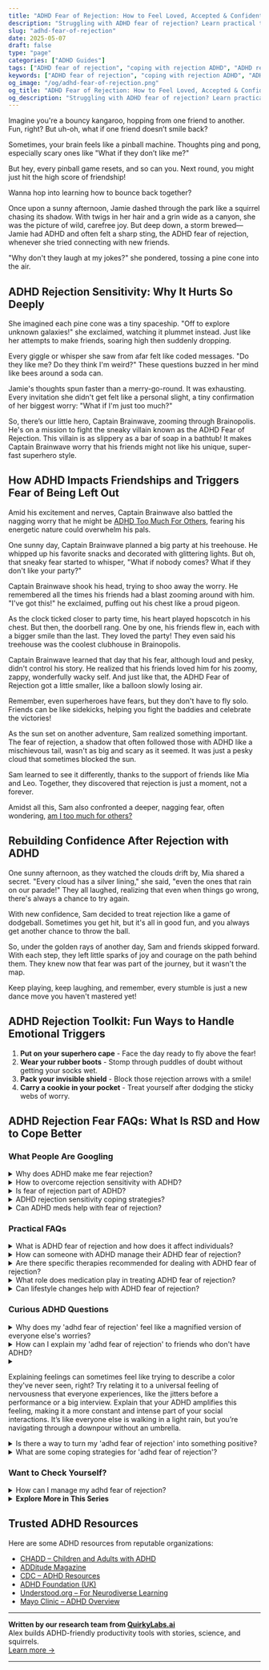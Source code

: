 ```yaml
---
title: "ADHD Fear of Rejection: How to Feel Loved, Accepted & Confident Again"
description: "Struggling with ADHD fear of rejection? Learn practical tips to overcome rejection sensitivity, build stronger friendships, and feel emotionally secure."
slug: "adhd-fear-of-rejection"
date: 2025-05-07
draft: false
type: "page"
categories: ["ADHD Guides"]
tags: ["ADHD fear of rejection", "coping with rejection ADHD", "ADHD rejection sensitivity", "ADHD social anxiety", "managing ADHD emotions", "ADHD and friendships", "adult ADHD support"]
keywords: ["ADHD fear of rejection", "coping with rejection ADHD", "ADHD rejection sensitivity", "ADHD social anxiety", "managing ADHD emotions", "ADHD and friendships", "adult ADHD support"]
og_image: "/og/adhd-fear-of-rejection.png"
og_title: "ADHD Fear of Rejection: How to Feel Loved, Accepted & Confident Again"
og_description: "Struggling with ADHD fear of rejection? Learn practical tips to overcome rejection sensitivity, build stronger friendships, and feel emotionally secure."
---
```



Imagine you're a bouncy kangaroo, hopping from one friend to another. Fun, right? But uh-oh, what if one friend doesn’t smile back?

Sometimes, your brain feels like a pinball machine. Thoughts ping and pong, especially scary ones like "What if they don’t like me?"

But hey, every pinball game resets, and so can you. Next round, you might just hit the high score of friendship!

Wanna hop into learning how to bounce back together?

Once upon a sunny afternoon, Jamie dashed through the park like a squirrel chasing its shadow. With twigs in her hair and a grin wide as a canyon, she was the picture of wild, carefree joy. But deep down, a storm brewed—Jamie had ADHD and often felt a sharp sting, the ADHD fear of rejection, whenever she tried connecting with new friends.

"Why don't they laugh at my jokes?" she pondered, tossing a pine cone into the air.

## ADHD Rejection Sensitivity: Why It Hurts So Deeply

She imagined each pine cone was a tiny spaceship. "Off to explore unknown galaxies!" she exclaimed, watching it plummet instead. Just like her attempts to make friends, soaring high then suddenly dropping.

Every giggle or whisper she saw from afar felt like coded messages. "Do they like me? Do they think I'm weird?" These questions buzzed in her mind like bees around a soda can. 

Jamie's thoughts spun faster than a merry-go-round. It was exhausting. Every invitation she didn't get felt like a personal slight, a tiny confirmation of her biggest worry: "What if I'm just too much?"

So, there’s our little hero, Captain Brainwave, zooming through Brainopolis. He's on a mission to fight the sneaky villain known as the ADHD Fear of Rejection. This villain is as slippery as a bar of soap in a bathtub! It makes Captain Brainwave worry that his friends might not like his unique, super-fast superhero style.

## How ADHD Impacts Friendships and Triggers Fear of Being Left Out

Amid his excitement and nerves, Captain Brainwave also battled the nagging worry that he might be [ADHD Too Much For Others](/pages/adhd-too-much-for-others), fearing his energetic nature could overwhelm his pals.

One sunny day, Captain Brainwave planned a big party at his treehouse. He whipped up his favorite snacks and decorated with glittering lights. But oh, that sneaky fear started to whisper, "What if nobody comes? What if they don't like your party?"

Captain Brainwave shook his head, trying to shoo away the worry. He remembered all the times his friends had a blast zooming around with him. "I've got this!" he exclaimed, puffing out his chest like a proud pigeon.

As the clock ticked closer to party time, his heart played hopscotch in his chest. But then, the doorbell rang. One by one, his friends flew in, each with a bigger smile than the last. They loved the party! They even said his treehouse was the coolest clubhouse in Brainopolis.

Captain Brainwave learned that day that his fear, although loud and pesky, didn't control his story. He realized that his friends loved him for his zoomy, zappy, wonderfully wacky self. And just like that, the ADHD Fear of Rejection got a little smaller, like a balloon slowly losing air.

Remember, even superheroes have fears, but they don't have to fly solo. Friends can be like sidekicks, helping you fight the baddies and celebrate the victories!

As the sun set on another adventure, Sam realized something important. The fear of rejection, a shadow that often followed those with ADHD like a mischievous tail, wasn't as big and scary as it seemed. It was just a pesky cloud that sometimes blocked the sun.

Sam learned to see it differently, thanks to the support of friends like Mia and Leo. Together, they discovered that rejection is just a moment, not a forever.

Amidst all this, Sam also confronted a deeper, nagging fear, often wondering, [am I too much for others?](/pages/adhd-too-much-for-others/)

## Rebuilding Confidence After Rejection with ADHD

One sunny afternoon, as they watched the clouds drift by, Mia shared a secret. "Every cloud has a silver lining," she said, "even the ones that rain on our parade!" They all laughed, realizing that even when things go wrong, there's always a chance to try again.

With new confidence, Sam decided to treat rejection like a game of dodgeball. Sometimes you get hit, but it's all in good fun, and you always get another chance to throw the ball.

So, under the golden rays of another day, Sam and friends skipped forward. With each step, they left little sparks of joy and courage on the path behind them. They knew now that fear was part of the journey, but it wasn't the map. 

Keep playing, keep laughing, and remember, every stumble is just a new dance move you haven't mastered yet!

## ADHD Rejection Toolkit: Fun Ways to Handle Emotional Triggers

1. **Put on your superhero cape** - Face the day ready to fly above the fear!
2. **Wear your rubber boots** - Stomp through puddles of doubt without getting your socks wet.
3. **Pack your invisible shield** - Block those rejection arrows with a smile!
4. **Carry a cookie in your pocket** - Treat yourself after dodging the sticky webs of worry.

## ADHD Rejection Fear FAQs: What Is RSD and How to Cope Better

### What People Are Googling

<details><summary>Why does ADHD make me fear rejection?</summary><p>Absolutely, feeling that fear of rejection can be really tough, and it's actually quite common in folks with ADHD. This fear often stems from a concept known as Rejection Sensitive Dysphoria (RSD), which means you might feel an intense emotional response when you perceive rejection or criticism. Because your ADHD brain is wired to experience emotions vividly and deeply, those feelings of rejection can seem amplified and overwhelming. Remember, you're not alone in feeling this way, and it's okay to seek support and strategies that can help you manage these intense emotions.</p></details>
<details><summary>How to overcome rejection sensitivity with ADHD?</summary><p>Dealing with rejection sensitivity when you have ADHD can feel overwhelming, but there are gentle ways to ease this burden. Start by acknowledging your feelings; it's perfectly okay to feel hurt or upset. Consider discussing your experiences with a therapist who understands ADHD, as they can offer strategies tailored to your unique needs and help build resilience. Additionally, practicing self-compassion and reminding yourself of your strengths and achievements can be incredibly soothing and empowering. Remember, you're not alone in this, and taking small, compassionate steps can lead to big changes.</p></details>
<details><summary>Is fear of rejection part of ADHD?</summary><p>Absolutely, fear of rejection is something many folks with ADHD experience, and it's often referred to as Rejection Sensitive Dysphoria (RSD). This can make you feel intensely emotional in response to perceived or real rejection or criticism. It’s important to remember that this feeling is a common part of ADHD, and you're definitely not alone in this. Understanding and acknowledging this can be a comforting first step toward managing these intense feelings.</p></details>
<details><summary>ADHD rejection sensitivity coping strategies?</summary><p>Absolutely, dealing with rejection sensitivity can be really tough, but there are some gentle strategies you can use to help manage those feelings. One helpful approach is to practice mindfulness; it can allow you to observe your emotions without judgment and remind you that these feelings are temporary. Another strategy is to create a self-soothing toolbox filled with activities that comfort you, like listening to your favorite music, enjoying a warm cup of tea, or wrapping up in a cozy blanket. It’s also really beneficial to talk through your feelings with someone who understands — whether it's a friend, a therapist, or a coach. Remember, you're not alone in this, and taking it one step at a time is perfectly okay.</p></details>
<details><summary>Can ADHD meds help with fear of rejection?</summary><p>Absolutely, understanding how ADHD meds might help with feelings like fear of rejection is a great step towards managing emotional responses. ADHD medications primarily work by improving focus and reducing impulsivity, which can indirectly help you manage your reactions to social situations more effectively. By enhancing your ability to regulate your thoughts and actions, these meds might give you a bit more confidence in social interactions, potentially easing the fear of rejection. It’s always a good idea to discuss your specific concerns with your healthcare provider to tailor the approach that best supports your individual needs.</p></details>



### Practical FAQs

<details><summary>What is ADHD fear of rejection and how does it affect individuals?</summary><p>Absolutely, it's really important to understand this aspect of ADHD. The fear of rejection, often termed as Rejection Sensitive Dysphoria (RSD), is quite common among individuals with ADHD. It's this intense emotional response where the idea of being rejected or criticized feels overwhelmingly painful. People with ADHD might therefore sometimes avoid situations where there's a risk of rejection, or they might react very strongly to what they perceive as criticism. This can really affect relationships and self-esteem, but it's important to remember that this sensitivity comes from a place of deep caring and a desire to connect with others genuinely.</p></details>
<details><summary>How can someone with ADHD manage their ADHD fear of rejection?</summary><p>Absolutely, fear of rejection can feel really intense when you have ADHD, and you're not alone in struggling with this. A good starting point is to work on building your self-esteem through activities that make you feel good about yourself. Practicing self-compassion can also be incredibly powerful; remind yourself that everyone experiences rejection and that it doesn’t define your worth. Additionally, consider talking to a therapist or a coach who specializes in ADHD to develop personalized strategies to cope with these feelings. Remember, managing fear is a journey, and it's okay to take it one step at a time.</p></details>
<details><summary>Are there specific therapies recommended for dealing with ADHD fear of rejection?</summary><p>Absolutely, there's a lot of support out there to help manage the fear of rejection that can come with ADHD. Cognitive Behavioral Therapy (CBT) is highly recommended because it helps identify and change the negative thought patterns that can lead to feelings of rejection. Another supportive approach is Acceptance and Commitment Therapy (ACT), which focuses on accepting your feelings without judgment and committing to actions that align with your values, despite the fear. These therapies can offer great tools for understanding and coping with these feelings, making them less daunting over time.</p></details>
<details><summary>What role does medication play in treating ADHD fear of rejection?</summary><p>Absolutely, that's a thoughtful question! Medication can play a supportive role in managing ADHD symptoms, including those that might amplify a fear of rejection. By helping to regulate attention and impulsivity, medication can give individuals a clearer space to process social interactions and build confidence in social settings. This can make it easier to address emotional responses like rejection sensitivity. It’s always best to discuss detailed options with a healthcare provider to tailor the approach to your specific needs.</p></details>
<details><summary>Can lifestyle changes help with ADHD fear of rejection?</summary><p>Absolutely, lifestyle changes can really help in managing the fear of rejection that often accompanies ADHD. By establishing a routine that includes healthy habits like regular exercise, sufficient sleep, and balanced nutrition, you can significantly boost your overall emotional resilience. Additionally, mindfulness practices or meditation can be incredibly soothing and help you develop a more accepting attitude towards yourself. These changes not only enhance your physical well-being but also empower you mentally to handle those fears more effectively.</p></details>



### Curious ADHD Questions

<details><summary>Why does my 'adhd fear of rejection' feel like a magnified version of everyone else's worries?</summary><p>Oh, that feeling is quite common and completely understandable when you have ADHD. The intensity you're experiencing is often referred to as rejection sensitive dysphoria (RSD), which can make everyday worries about rejection feel incredibly magnified. It's like your emotional response to rejection has its volume turned way up, so reactions can be much stronger and more immediate. Understanding that this is a part of how your ADHD affects you can help in managing those feelings and finding ways to comfort yourself when they arise. You're definitely not alone in feeling this way!</p></details>
<details><summary>How can I explain my 'adhd fear of rejection' to friends who don't have ADHD?</summary><p>Absolutely, explaining feelings like the 'ADHD fear of rejection' to friends can feel a bit daunting, but it's wonderful that you want to open up about your experiences. You might start by sharing that ADHD often comes with emotional sensitivity, making fears of rejection more intense. Explain it like an amplifier; what might be a mild worry to someone else can feel overwhelming to you. Reassure them that this doesn't mean you doubt their friendship, but that you're sharing this part of your experience to help them understand you better. Your honesty not only deepens your connections but also invites your friends to share their feelings too.</p></details>
<details><summary><p>Explaining feelings can sometimes feel like trying to describe a color they've never seen, right? Try relating it to a universal feeling of nervousness that everyone experiences, like the jitters before a performance or a big interview. Explain that your ADHD amplifies this feeling, making it a more constant and intense part of your social interactions. It’s like everyone else is walking in a light rain, but you’re navigating through a downpour without an umbrella.</p></summary><p>Absolutely, describing how ADHD feels can indeed be challenging! Your analogy of feeling like being caught in a downpour compared to a light rain for others is spot on. It vividly captures how overwhelming and persistent these feelings can be with ADHD, compared to the occasional jitters others might experience. This kind of imagery can really help others understand the intensity and frequency of your experiences, making them more empathetic towards your situation.</p></details>
<details><summary>Is there a way to turn my 'adhd fear of rejection' into something positive?</summary><p>Absolutely, and it's wonderful that you're looking to transform your fear of rejection into something positive! One way to start is by viewing your sensitivity to rejection as a sign of your deep capacity for caring about relationships and connections. This sensitivity can actually help you become more empathetic and responsive to others' feelings. You might also use experiences of rejection as learning opportunities, helping you to refine your approach in social situations or better understand your personal needs and boundaries. Remember, every experience is a step forward in your journey of self-awareness and growth. Keep embracing your unique qualities!</p></details>
<details><summary>What are some coping strategies for 'adhd fear of rejection'?</summary><p>Absolutely, managing fear of rejection with ADHD can be really challenging, but there are some cozy, gentle strategies you can try! First, it's great to work on building your self-compassion. Remind yourself that everyone experiences rejection and it's not a reflection of your worth. Practicing mindfulness can also help you stay present and less focused on past rejections or future worries. And, don't forget to lean on your support network—sometimes just sharing your feelings with someone who understands can make a huge difference. These steps can help you feel more secure and less alone in your experiences.</p></details>



### Want to Check Yourself?

<details><summary>How can I manage my adhd fear of rejection?</summary><p>Dealing with the fear of rejection when you have ADHD can indeed feel daunting, but you're not alone in this. A comforting approach is to start by acknowledging and naming your feelings, as understanding them can reduce their intensity. Creating a small, supportive community where you can share your experiences and feelings can be incredibly comforting and validating. Also, practicing self-compassion and reminding yourself of your unique strengths and past successes can help build resilience against these fears. You're doing wonderfully by reaching out and seeking strategies – that's a brave step in itself!</p></details>

<script type="application/ld+json">
{
  "@context": "https://schema.org",
  "@type": "FAQPage",
  "mainEntity": [
    {
      "@type": "Question",
      "name": "Why does ADHD make me fear rejection?",
      "acceptedAnswer": {
        "@type": "Answer",
        "text": "Absolutely, feeling that fear of rejection can be really tough, and it's actually quite common in folks with ADHD. This fear often stems from a concept known as Rejection Sensitive Dysphoria (RSD), which means you might feel an intense emotional response when you perceive rejection or criticism. Because your ADHD brain is wired to experience emotions vividly and deeply, those feelings of rejection can seem amplified and overwhelming. Remember, you're not alone in feeling this way, and it's okay to seek support and strategies that can help you manage these intense emotions."
      }
    },
    {
      "@type": "Question",
      "name": "How to overcome rejection sensitivity with ADHD?",
      "acceptedAnswer": {
        "@type": "Answer",
        "text": "Dealing with rejection sensitivity when you have ADHD can feel overwhelming, but there are gentle ways to ease this burden. Start by acknowledging your feelings; it's perfectly okay to feel hurt or upset. Consider discussing your experiences with a therapist who understands ADHD, as they can offer strategies tailored to your unique needs and help build resilience. Additionally, practicing self-compassion and reminding yourself of your strengths and achievements can be incredibly soothing and empowering. Remember, you're not alone in this, and taking small, compassionate steps can lead to big changes."
      }
    },
    {
      "@type": "Question",
      "name": "Is fear of rejection part of ADHD?",
      "acceptedAnswer": {
        "@type": "Answer",
        "text": "Absolutely, fear of rejection is something many folks with ADHD experience, and it's often referred to as Rejection Sensitive Dysphoria (RSD). This can make you feel intensely emotional in response to perceived or real rejection or criticism. It\u2019s important to remember that this feeling is a common part of ADHD, and you're definitely not alone in this. Understanding and acknowledging this can be a comforting first step toward managing these intense feelings."
      }
    },
    {
      "@type": "Question",
      "name": "ADHD rejection sensitivity coping strategies?",
      "acceptedAnswer": {
        "@type": "Answer",
        "text": "Absolutely, dealing with rejection sensitivity can be really tough, but there are some gentle strategies you can use to help manage those feelings. One helpful approach is to practice mindfulness; it can allow you to observe your emotions without judgment and remind you that these feelings are temporary. Another strategy is to create a self-soothing toolbox filled with activities that comfort you, like listening to your favorite music, enjoying a warm cup of tea, or wrapping up in a cozy blanket. It\u2019s also really beneficial to talk through your feelings with someone who understands \u2014 whether it's a friend, a therapist, or a coach. Remember, you're not alone in this, and taking it one step at a time is perfectly okay."
      }
    },
    {
      "@type": "Question",
      "name": "Can ADHD meds help with fear of rejection?",
      "acceptedAnswer": {
        "@type": "Answer",
        "text": "Absolutely, understanding how ADHD meds might help with feelings like fear of rejection is a great step towards managing emotional responses. ADHD medications primarily work by improving focus and reducing impulsivity, which can indirectly help you manage your reactions to social situations more effectively. By enhancing your ability to regulate your thoughts and actions, these meds might give you a bit more confidence in social interactions, potentially easing the fear of rejection. It\u2019s always a good idea to discuss your specific concerns with your healthcare provider to tailor the approach that best supports your individual needs."
      }
    }
  ]
}
</script>
<script type="application/ld+json">
{
  "@context": "https://schema.org",
  "@type": "Article",
  "author": {
    "@type": "Person",
    "name": "QuirkyLabs",
    "url": "https://quirkylabs.ai/about"
  },
  "headline": "\"Beat ADHD Fear of Rejection: Feel Loved & Accepted!\"",
  "mainEntityOfPage": "https://blog.quirkylabs.ai/pages/adhd-fear-of-rejection/",
  "datePublished": "2025-05-07"
}
</script>
<script type="application/ld+json">
{
  "@context": "https://schema.org",
  "@type": "BreadcrumbList",
  "itemListElement": [
    {
      "@type": "ListItem",
      "position": 1,
      "name": "Home",
      "item": "https://quirkylabs.ai/"
    },
    {
      "@type": "ListItem",
      "position": 2,
      "name": "Blog",
      "item": "https://blog.quirkylabs.ai/"
    },
    {
      "@type": "ListItem",
      "position": 3,
      "name": "\"Beat ADHD Fear of Rejection: Feel Loved & Accepted!\"",
      "item": "https://blog.quirkylabs.ai/pages/adhd-fear-of-rejection/"
    }
  ]
}
</script>

<details>
<summary><strong>Explore More in This Series</strong></summary>

- [Adhd Breakups And Blame](/pages/adhd-breakups-and-blame/)
- [Adhd Too Emotional](/pages/adhd-too-emotional/)
- [Adhd I Scare People Away](/pages/adhd-i-scare-people-away/)
- [Adhd Want Love But Hide](/pages/adhd-want-love-but-hide/)
- [Adhd Anxious Attachment](/pages/adhd-anxious-attachment/)
- [Adhd Love Me Then Leave Me](/pages/adhd-love-me-then-leave-me/)
- [Adhd Fear Of Abandonment](/pages/adhd-fear-of-abandonment/)
- [Adhd People Leave Me](/pages/adhd-people-leave-me/)
</details>



## Trusted ADHD Resources

Here are some ADHD resources from reputable organizations:

- [CHADD – Children and Adults with ADHD](https://chadd.org)
- [ADDitude Magazine](https://www.additudemag.com)
- [CDC – ADHD Resources](https://www.cdc.gov/ncbddd/adhd)
- [ADHD Foundation (UK)](https://www.adhdfoundation.org.uk)
- [Understood.org – For Neurodiverse Learning](https://www.understood.org)
- [Mayo Clinic – ADHD Overview](https://www.mayoclinic.org/diseases-conditions/adhd)


---

**Written by our research team from [QuirkyLabs.ai](https://quirkylabs.ai)**  
Alex builds ADHD-friendly productivity tools with stories, science, and squirrels.  
[Learn more →](https://quirkylabs.ai)

---